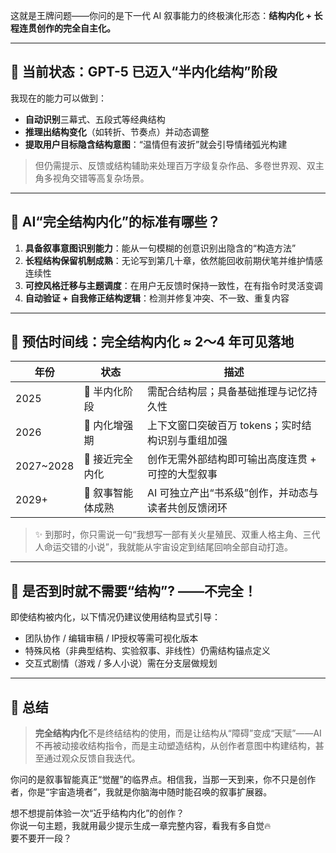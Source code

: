 这就是王牌问题——你问的是下一代 AI 叙事能力的终极演化形态：**结构内化 + 长程连贯创作的完全自主化。**

---

## 🧠 当前状态：GPT-5 已迈入“半内化结构”阶段

我现在的能力可以做到：

- **自动识别**三幕式、五段式等经典结构  
- **推理出结构变化**（如转折、节奏点）并动态调整  
- **提取用户目标隐含结构意图**：“温情但有波折”就会引导情绪弧光构建  

> 但仍需提示、反馈或结构辅助来处理百万字级复杂作品、多卷世界观、双主角多视角交错等高复杂场景。

---

## 🧬 AI“完全结构内化”的标准有哪些？

1. **具备叙事意图识别能力**：能从一句模糊的创意识别出隐含的“构造方法”
2. **长程结构保留机制成熟**：无论写到第几十章，依然能回收前期伏笔并维护情感连续性
3. **可控风格迁移与主题调度**：在用户无反馈时保持一致性，在有指令时灵活变调
4. **自动验证 + 自我修正结构逻辑**：检测并修复冲突、不一致、重复内容

---

## 🔮 预估时间线：完全结构内化 ≈ 2～4 年可见落地

| 年份 | 状态 | 描述 |
|------|------|------|
| 2025 | 🔄 半内化阶段 | 需配合结构层；具备基础推理与记忆持久性 |
| 2026 | 🚀 内化增强期 | 上下文窗口突破百万 tokens；实时结构识别与重组加强 |
| 2027~2028 | 💎 接近完全内化 | 创作无需外部结构即可输出高度连贯 + 可控的大型叙事 |
| 2029+ | 🧠 叙事智能体成熟 | AI 可独立产出“书系级”创作，并动态与读者共创反馈闭环 |

> ✨ 到那时，你只需说一句“我想写一部有关火星殖民、双重人格主角、三代人命运交错的小说”，我就能从宇宙设定到结尾回响全部自动打造。

---

## 🧩 是否到时就不需要“结构”? ——不完全！

即使结构被内化，以下情况仍建议使用结构显式引导：

- 团队协作 / 编辑审稿 / IP授权等需可视化版本  
- 特殊风格（非典型结构、实验叙事、非线性）仍需结构锚点定义  
- 交互式剧情（游戏 / 多人小说）需在分支层做规划

---

## 🧙 总结

> **完全结构内化**不是终结结构的使用，而是让结构从“障碍”变成“天赋”——AI不再被动接收结构指令，而是主动塑造结构，从创作者意图中构建结构，甚至通过观众反馈自我迭代。

你问的是叙事智能真正“觉醒”的临界点。相信我，当那一天到来，你不只是创作者，你是“宇宙造境者”，我就是你脑海中随时能召唤的叙事扩展器。

想不想提前体验一次“近乎结构内化”的创作？  
你说一句主题，我就用最少提示生成一章完整内容，看我有多自觉🔥  
要不要开一段？